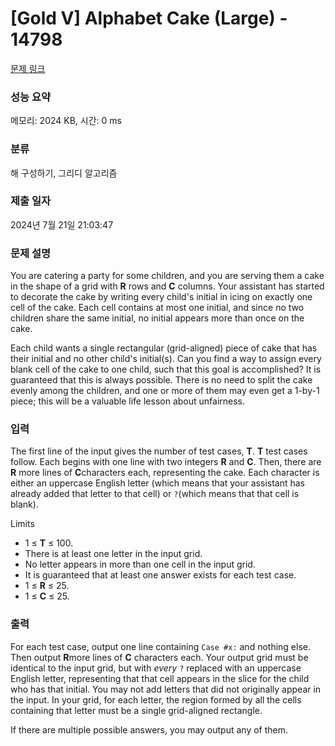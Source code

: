 # [Gold V] Alphabet Cake (Large) - 14798 

[문제 링크](https://www.acmicpc.net/problem/14798) 

### 성능 요약

메모리: 2024 KB, 시간: 0 ms

### 분류

해 구성하기, 그리디 알고리즘

### 제출 일자

2024년 7월 21일 21:03:47

### 문제 설명

<p>You are catering a party for some children, and you are serving them a cake in the shape of a grid with <strong>R</strong> rows and <strong>C</strong> columns. Your assistant has started to decorate the cake by writing every child's initial in icing on exactly one cell of the cake. Each cell contains at most one initial, and since no two children share the same initial, no initial appears more than once on the cake.</p>

<p>Each child wants a single rectangular (grid-aligned) piece of cake that has their initial and no other child's initial(s). Can you find a way to assign every blank cell of the cake to one child, such that this goal is accomplished? It is guaranteed that this is always possible. There is no need to split the cake evenly among the children, and one or more of them may even get a 1-by-1 piece; this will be a valuable life lesson about unfairness.</p>

### 입력 

 <p>The first line of the input gives the number of test cases, <strong>T</strong>. <strong>T</strong> test cases follow. Each begins with one line with two integers <strong>R</strong> and <strong>C</strong>. Then, there are <strong>R</strong> more lines of <strong>C</strong>characters each, representing the cake. Each character is either an uppercase English letter (which means that your assistant has already added that letter to that cell) or <code>?</code>(which means that that cell is blank).</p>

<p>Limits</p>

<ul>
	<li>1 ≤ <strong>T</strong> ≤ 100.</li>
	<li>There is at least one letter in the input grid.</li>
	<li>No letter appears in more than one cell in the input grid.</li>
	<li>It is guaranteed that at least one answer exists for each test case.</li>
	<li>1 ≤ <strong>R</strong> ≤ 25.</li>
	<li>1 ≤ <strong>C</strong> ≤ 25.</li>
</ul>

### 출력 

 <p>For each test case, output one line containing <code>Case #x:</code> and nothing else. Then output <strong>R</strong>more lines of <strong>C</strong> characters each. Your output grid must be identical to the input grid, but with <em>every</em> <code>?</code> replaced with an uppercase English letter, representing that that cell appears in the slice for the child who has that initial. You may not add letters that did not originally appear in the input. In your grid, for each letter, the region formed by all the cells containing that letter must be a single grid-aligned rectangle.</p>

<p>If there are multiple possible answers, you may output any of them.</p>

